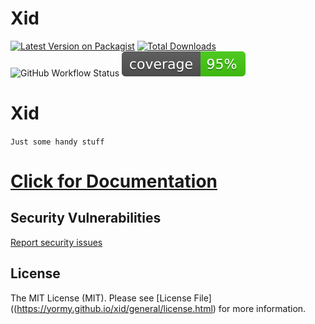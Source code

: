 # Xid

[![Latest Version on Packagist](https://img.shields.io/packagist/v/yormy/xid.svg?style=flat-square)](https://packagist.org/packages/yormy/xid)
[![Total Downloads](https://img.shields.io/packagist/dt/yormy/xid.svg?style=flat-square)](https://packagist.org/packages/yormy/xid)
![GitHub Workflow Status](https://img.shields.io/github/workflow/status/facade/ignition/run-php-tests?label=Tests)
![Alt text](./coverage.svg)

# Xid
```Just some handy stuff```

# [Click for Documentation](https://yormy.github.io/xid/)

## Security Vulnerabilities
[Report security issues](https://yormy.github.io/xid/general/report_security.html)

## License

The MIT License (MIT). Please see [License File]((https://yormy.github.io/xid/general/license.html) for more information.

